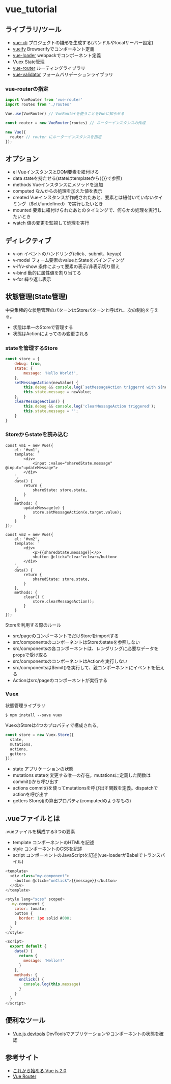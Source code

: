 # vue_tutorial

## ライブラリ/ツール

- [vue-cli](https://github.com/vuejs/vue-cli) プロジェクトの雛形を生成する(バンドルやlocalサーバー設定)
- [vueify](https://github.com/vuejs/vueify) Browserifyでコンポーネント定義
- [vue-loader](https://github.com/vuejs/vue-loader) webpackでコンポーネント定義
- Vuex State管理
- [vue-router](https://github.com/vuejs/vue-router) ルーティングライブラリ
- [vue-validator](https://github.com/kazupon/vue-validator) フォームバリデーションライブラリ

### vue-routerの指定

```javascript:main.js
import VueRouter from 'vue-router'
import routes from './routes'

Vue.use(VueRouter) // VueRouterを使うことをVueに知らせる

const router = new VueRouter(routes) // ルーターインスタンスの作成

new Vue({
  router // router にルーターインスタンスを指定
});
```

## オプション

- el VueインスタンスとDOM要素を紐付ける
- data stateを持たせる(stateはtemplateから{{}}で参照)
- methods Vueインスタンスにメソッドを追加
- computed なんからの処理を加えた値を表示
- created Vueインスタンスが作成されたあと、要素とは紐付いていないタイミング（$elがundefined）で実行したいとき
- mounted 要素に紐付けられたあとのタイミングで、何らかの処理を実行したいとき
- watch 値の変更を監視して処理を実行

## ディレクティブ

- v-on イベントのハンドリング(click、submit、keyup)
- v-model フォーム要素のvalueとStateをバインディング
- v-if/v-show 条件によって要素の表示/非表示切り替え
- v-bind 動的に属性値を割り当てる
- v-for 繰り返し表示

## 状態管理(State管理)

中央集権的な状態管理のパターンはStoreパターンと呼ばれ、次の制約を与える。

- 状態は単一のStoreで管理する
- 状態はActionによってのみ変更される

### stateを管理するStore

```javascript:store.js
const store = {
    debug: true,
    state: {
        message: 'Hello World!',
    },
    setMessageAction(newValue) {
        this.debug && console.log(`setMessageAction triggerrd with ${newValue}`);
        this.state.message = newValue;
    },
    clearMessageAction() {
        this.debug && console.log('clearMessageAction triggered');
        this.state.message = '';
    }
}
```

### Storeからstateを読み込む

```javascript: app.js
const vm1 = new Vue({
    el: '#vm1',
    template: `
        <div>
            <input :value="sharedState.message" @input="updateMessage">
        </div>
    `,
    data() {
        return {
            shareState: store.state,
        }
    },
    methods: {
        updateMessage(e) {
            store.setMessageAction(e.target.value);
        }
    }
});

const vm2 = new Vue({
    el: '#vm2',
    template: `
        <div>
            <p>{{sharedState.message}}</p>
            <button @click="clear">clear</button>
        </div>
    `,
    data() {
        return {
            sharedState: store.state,     
        }
    },
    methods: {
        clear() {
            store.clearMessageAction();
        }
    }
});
```

Storeを利用する際のルール

- src/pageのコンポーネントでだけStoreをimportする
- src/componentsのコンポーネントはStoreのstateを参照しない
- src/componentsの各コンポーネントは、レンダリングに必要なデータをpropsで受け取る
- src/componentsのコンポーネントはActionを実行しない
- src/componentsは$emit()を実行して、親コンポーネントにイベントを伝える
- Actionはsrc/pageのコンポーネントが実行する

### Vuex

状態管理ライブラリ

```terminal
$ npm install --save vuex
```

VuexのStoreは4つのプロパティで構成される。

```javascript
const store = new Vuex.Store({
  state,
  mutations,
  actions,
  getters
});
```

- state アプリケーションの状態
- mutations stateを変更する唯一の存在。mutationsに定義した関数はcommit()から呼び出す
- actions commit()を使ってmutationsを呼び出す関数を定義。dispatchでactionを呼び出す
- getters Store用の算出プロパティ(computedのようなもの)

## .vueファイルとは

.vueファイルを構成する3つの要素

- template コンポーネントのHTMLを記述
- style コンポーネントのCSSを記述
- script コンポーネントのJavaScriptを記述(vue-loaderがBabelでトランスパイル)

```javascript
<template>
  <div class="my-component">
    <button @click="onClick">{{message}}</button>
  </div>
</template>

<style lang="scss" scoped>
  .my-component {
    color: tomato;
    button {
      border: 1px solid #000;
    }
  }
</style>

<script>
  export default {
    data() {
      return {
        message: 'Hello!!'
      }
    },
    methods: {
      onClick() {
        console.log(this.message)
      }
    }
  }
</script>
```

## 便利なツール

- [Vue.js devtools](https://chrome.google.com/webstore/detail/vuejs-devtools/nhdogjmejiglipccpnnnanhbledajbpd/related) DevToolsでアプリケーションやコンポーネントの状態を確認

## 参考サイト

- [これから始める
Vue.js 2.0](https://app.codegrid.net/series/2016-vue)
- [Vue Router](https://router.vuejs.org/ja/)